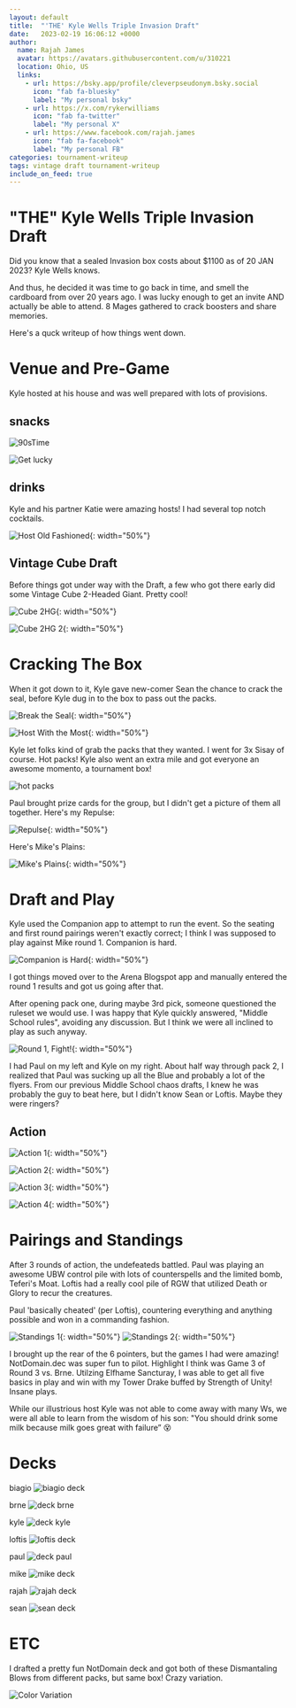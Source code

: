 ```yaml
---
layout: default
title:  "'THE' Kyle Wells Triple Invasion Draft"
date:   2023-02-19 16:06:12 +0000
author:
  name: Rajah James
  avatar: https://avatars.githubusercontent.com/u/310221
  location: Ohio, US
  links:
    - url: https://bsky.app/profile/cleverpseudonym.bsky.social
      icon: "fab fa-bluesky"
      label: "My personal bsky"
    - url: https://x.com/rykerwilliams
      icon: "fab fa-twitter"
      label: "My personal X"
    - url: https://www.facebook.com/rajah.james
      icon: "fab fa-facebook"
      label: "My personal FB"
categories: tournament-writeup
tags: vintage draft tournament-writeup
include_on_feed: true
---
```


# "THE" Kyle Wells Triple Invasion Draft

Did you know that a sealed Invasion box costs about $1100 as of 20 JAN 2023? Kyle Wells knows. 

And thus, he decided it was time to go back in time, and smell the cardboard from over 20 years ago. I was lucky enough to get an invite AND actually be able to attend. 8 Mages gathered to crack boosters and share memories.

Here's a quck writeup of how things went down.

# Venue and Pre-Game

Kyle hosted at his house and was well prepared with lots of provisions.

## snacks
![90sTime](../assets/images/2023/02/19/90sTime.jpg)

![Get lucky](../assets/images/2023/02/19/getLucky.jpg)

## drinks

Kyle and his partner Katie were amazing hosts! I had several top notch cocktails.

![Host Old Fashioned](../assets/images/2023/02/19/host-oldfashioned.jpg){: width="50%"}

## Vintage Cube Draft

Before things got under way with the Draft, a few who got there early did some Vintage Cube 2-Headed Giant. Pretty cool!

![Cube 2HG](../assets/images/2023/02/19/vintageCubeDraft-1.jpg){: width="50%"}

![Cube 2HG 2](../assets/images/2023/02/19/vintageCubeDraft-2.jpg){: width="50%"}

# Cracking The Box

When it got down to it, Kyle gave new-comer Sean the chance to crack the seal, before Kyle dug in to the box to pass out the packs.

![Break the Seal](../assets/images/2023/02/19/break-the-seal.jpg){: width="50%"}

![Host With the Most](../assets/images/2023/02/19/hostwiththemost.jpg){: width="50%"}

Kyle let folks kind of grab the packs that they wanted. I went for 3x Sisay of course. Hot packs! Kyle also went an extra mile and got everyone an awesome momento, a tournament box!

![hot packs](../assets/images/2023/02/19/hotpacks.jpg)

Paul brought prize cards for the group, but I didn't get a picture of them all together. Here's my Repulse:

![Repulse](../assets/images/2023/02/19/signed-repulse.jpg){: width="50%"}

Here's Mike's Plains:

![Mike's Plains](../assets/images/2023/02/19/signed-Plains.jpg){: width="50%"}

# Draft and Play

Kyle used the Companion app to attempt to run the event. So the seating and first round pairings weren't exactly correct; I think I was supposed to play against Mike round 1. Companion is hard. 

![Companion is Hard](../assets/images/2023/02/19/companion-is-hard.jpg){: width="50%"}

I got things moved over to the Arena Blogspot app and manually entered the round 1 results and got us going after that. 

After opening pack one, during maybe 3rd pick, someone questioned the ruleset we would use. I was happy that Kyle quickly answered, "Middle School rules", avoiding any discussion. But I think we were all inclined to play as such anyway. 

![Round 1, Fight!](../assets/images/2023/02/19/Round1-Fight.jpg){: width="50%"}

I had Paul on my left and Kyle on my right. About half way through pack 2, I realized that Paul was sucking up all the Blue and probably a lot of the flyers. From our previous Middle School chaos drafts, I knew he was probably the guy to beat here, but I didn't know Sean or Loftis. Maybe they were ringers?

## Action

![Action 1](../assets/images/2023/02/19/rd1-action1.jpg){: width="50%"}

![Action 2](../assets/images/2023/02/19/rd1-action2.jpg){: width="50%"}

![Action 3](../assets/images/2023/02/19/rd2-action1.jpg){: width="50%"}

![Action 4](../assets/images/2023/02/19/rd2-action1.jpg){: width="50%"}

# Pairings and Standings

After 3 rounds of action, the undefeateds battled. Paul was playing an awesome UBW control pile with lots of counterspells and the limited bomb, Teferi's Moat. Loftis had a really cool pile of RGW that utilized Death or Glory to recur the creatures.

Paul 'basically cheated' (per Loftis), countering everything and anything possible and won in a commanding fashion.

![Standings 1](../assets/images/2023/02/19/standings-1.png){: width="50%"}
![Standings 2](../assets/images/2023/02/19/standings-2.jpg){: width="50%"}

I brought up the rear of the 6 pointers, but the games I had were amazing! NotDomain.dec was super fun to pilot. Highlight I think was Game 3 of Round 3 vs. Brne. Utilzing Elfhame Sancturay, I was able to get all five basics in play and win with my Tower Drake buffed by Strength of Unity! Insane plays.

While our illustrious host Kyle was not able to come away with many Ws, we were all able to learn from the wisdom of his son: "You should drink some milk because milk goes great with failure” 😵

# Decks

biagio
![biagio deck](../assets/images/2023/02/19/deck-biagio.jpg)

brne
![deck brne](../assets/images/2023/02/19/deck-brne.jpg)

kyle
![deck kyle](../assets/images/2023/02/19/deck-kyle.jpg)

loftis
![loftis deck](../assets/images/2023/02/19/deck-loftis.jpg)

paul
![deck paul](../assets/images/2023/02/19/deck-paul.jpg)

mike
![mike deck](../assets/images/2023/02/19/deck-mike.jpg)

rajah
![rajah deck](../assets/images/2023/02/19/deck-rajah.jpg)

sean
![sean deck](../assets/images/2023/02/19/deck-sean.jpg)

# ETC

I drafted a pretty fun NotDomain deck and got both of these Dismantaling Blows from different packs, but same box! Crazy variation.

![Color Variation](../assets/images/2023/02/19/etc-colorVariation-dismantaling-blow.jpg)
